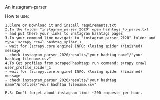 An instagram-parser 

How to use:

	1.Clone or Download it and install requirements.txt
	2.In the folder "instagram_parser_2020" open hashtags_to_parse.txt
	- and put there your links to instagram hashtags pages
	3.In your command line navigate to "instagram_parser_2020" folder and type: scrapy crawl hashtag_spider_1 
	- wait for [scrapy.core.engine] INFO: Closing spider (finished) message
	- check instagram_parser_2020/results/"your hashtag name"/"your hashtag filename.csv"
	4.To Get profiles from scraped hashtags run command: scrapy crawl user_profile_spider_1
	- wait for [scrapy.core.engine] INFO: Closing spider (finished) message
	- check instagram_parser_2020/results/"your hashtag name"/profiles/"your hashtag filename.csv"
	
	P.S: Don't forget about instagram limit ~200 requests per hour.
